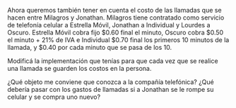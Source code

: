 Ahora queremos también tener en cuenta el costo de las llamadas que se hacen entre Milagros y Jonathan. Milagros tiene contratado como servicio de telefonía celular a Estrella Móvil, Jonathan a Individual y Lourdes a Oscuro. Estrella Móvil cobra fijo $0.60 final el minuto, Oscuro cobra $0.50 el minuto + 21% de IVA e Individual $0.70 final los primeros 10 minutos de la llamada, y $0.40 por cada minuto que se pasa de los 10. 

Modificá la implementación que tenías para que cada vez que se realice una llamada se guarden los costos en la persona. 

¿Qué objeto me conviene que conozca a la compañía telefónica? ¿Qué debería pasar con los gastos de llamadas si a Jonathan se le rompe su celular y se compra uno nuevo?
